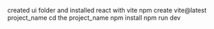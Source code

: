 created ui folder and installed react with vite
npm create vite@latest project_name
cd the project_name
npm install
npm run dev